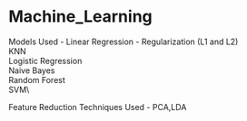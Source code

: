 # Machine_Learning

Models Used - 
Linear Regression - Regularization (L1 and L2)\
KNN\
Logistic Regression\
Naive Bayes \
Random Forest\
SVM\

Feature Reduction Techniques Used - 
PCA,LDA 


